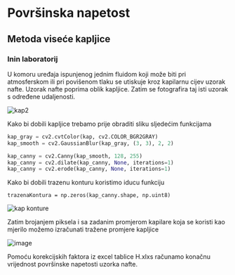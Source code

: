 # Površinska napetost

## Metoda viseće kapljice

### Inin laboratorij

U komoru uređaja ispunjenog jednim fluidom koji može biti pri atmosferskom ili pri povišenom tlaku se utiskuje kroz kapilarnu cijev uzorak nafte.
Uzorak nafte poprima oblik kapljice. Zatim se fotografira taj isti uzorak s određene udaljenosti. 

![kap2](https://user-images.githubusercontent.com/59419133/145826370-8ea89d5c-d15e-4a35-93bf-e0e5e3ebed1b.jpg)

Kako bi dobili kapljice trebamo prije obraditi sliku sljedećim funkcijama

```python
kap_gray = cv2.cvtColor(kap, cv2.COLOR_BGR2GRAY)
kap_smooth = cv2.GaussianBlur(kap_gray, (3, 3), 2, 2)

kap_canny = cv2.Canny(kap_smooth, 128, 255)
kap_canny = cv2.dilate(kap_canny, None, iterations=1)
kap_canny = cv2.erode(kap_canny, None, iterations=1)
```

Kako bi dobili trazenu konturu koristimo iducu funkciju

```
trazenaKontura = np.zeros(kap_canny.shape, np.uint8)
```

![kap konture](https://user-images.githubusercontent.com/59419133/145827383-e715d378-d1ae-4cba-832b-a24987e1a8ff.jpg)

Zatim brojanjem piksela i sa zadanim promjerom kapilare koja se koristi kao mjerilo možemo izračunati tražene promjere kapljice

![image](https://user-images.githubusercontent.com/59419133/145827976-5a69da41-5b52-4e7a-bc8e-a5e65d6617b1.png)

Pomoću korekcijskih faktora iz excel tablice H.xlxs računamo konačnu vrijednost površinske napetosti uzorka nafte.

